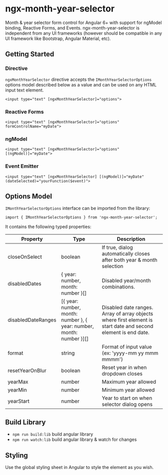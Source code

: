 # ngx-month-year-selector
Month & year selector form control for Angular 6+ with support for ngModel binding, Reactive Forms, and Events.  ngx-month-year-selector is independent from any UI frameworks (however should be compatible in any UI framework like Bootstrap, Angular Material, etc).

## Getting Started

### Directive
`ngxMonthYearSelector` directive accepts the `IMonthYearSelectorOptions` options model described below as a value and can be used on any HTML input text element.
```
<input type="text" [ngxMonthYearSelector]="options">
```

### Reactive Forms
```
<input type="text" [ngxMonthYearSelector]="options" formControlName="myDate">
```

### ngModel
```
<input type="text" [ngxMonthYearSelector]="options" [(ngModel)]="myDate">
```

### Event Emitter
```
<input type="text" [ngxMonthYearSelector] [(ngModel)]="myDate" (dateSelected)="yourFunction($event)">
```

## Options Model
`IMonthYearSelectorOptions` interface can be imported from the library:
```
import { IMonthYearSelectorOptions } from 'ngx-month-year-selector';
```
It contains the following typed properties:

| Property 	| Type 	| Description 	|
|-------------------	|----------------------------------------------------------------------	|-----------------------------------------------------------------------------------------------------------------	|
| closeOnSelect 	| boolean 	| If true, dialog automatically closes after both year & month selection 	|
| disabledDates 	| {  year: number, month: number }[] 	| Disabled year/month combinations.  	|
| disabledDateRanges 	| [{ year: number, month: number }, { year: number, month: number }][] 	| Disabled date ranges.  Array of array objects where first element is start date and second element is end date. 	|
| format 	| string 	| Format of input value (ex: 'yyyy-mm yy mmm mmmm') 	|
| resetYearOnBlur 	| boolean 	| Reset year in when dropdown closes 	|
| yearMax 	| number 	| Maximum year allowed 	|
| yearMin 	| number 	| Minimum year allowed 	|
| yearStart 	| number 	| Year to start on when selector dialog opens 	|

## Build Library
* `npm run build:lib` build angular library
* `npm run watch:lib` build angular library & watch for changes

## Styling
Use the global styling sheet in Angular to style the element as you wish.